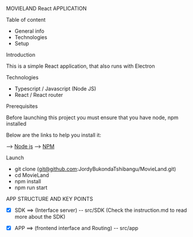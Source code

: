 MOVIELAND React APPLICATION

Table of content 

* General info
* Technologies
* Setup



Introduction 

This is a simple React application, that also runs with Electron

Technologies

* Typescript / Javascript (Node JS)
* React / React router



Prerequisites

Before launching this project you must ensure that you have node, npm installed

Below are the links to help you install it:

—> [Node js](https://nodejs.org/en/download)
—> [NPM]([https://nodejs.org/en/download](https://docs.npmjs.com/downloading-and-installing-node-js-and-npm))



Launch

* git clone (git@github.com:JordyBukondaTshibangu/MovieLand.git)
* cd MovieLand
* npm install 
* npm run start



APP STRUCTURE AND KEY POINTS


- [x] SDK ==> (Interface server) -- src/SDK  (Check the instruction.md to read more about the SDK)
- [x] APP ==> (frontend interface and Routing) -- src/app
	


